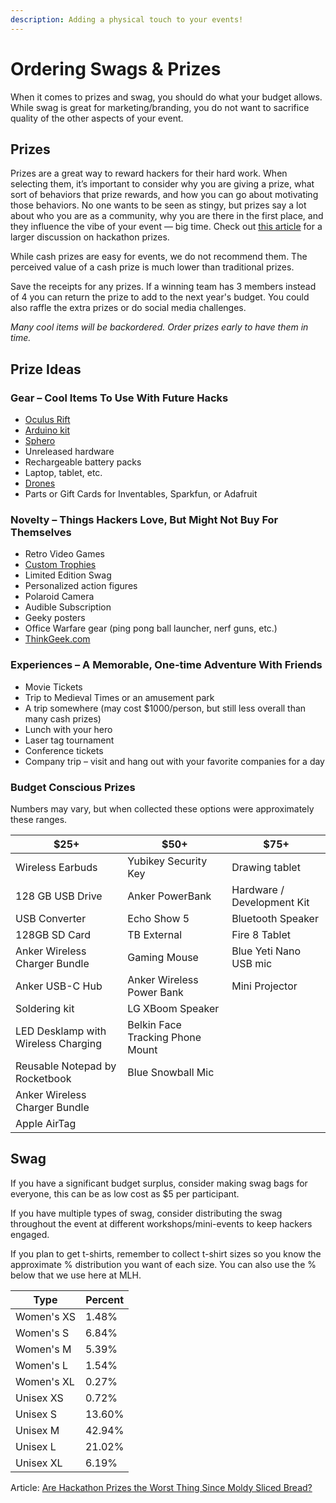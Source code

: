```yaml
---
description: Adding a physical touch to your events!
---
```


# Ordering Swags & Prizes

When it comes to prizes and swag, you should do what your budget allows. While swag is great for marketing/branding, you do not want to sacrifice quality of the other aspects of your event.&#x20;

## Prizes

Prizes are a great way to reward hackers for their hard work. When selecting them, it’s important to consider why you are giving a prize, what sort of behaviors that prize rewards, and how you can go about motivating those behaviors. No one wants to be seen as stingy, but prizes say a lot about who you are as a community, why you are there in the first place, and they influence the vibe of your event — big time. Check out [this article](https://news.mlh.io/are-hackathon-prizes-the-worst-thing-since-moldy-sliced-bread-04-18-2014) for a larger discussion on hackathon prizes.

While cash prizes are easy for events, we do not recommend them. The perceived value of a cash prize is much lower than traditional prizes.

Save the receipts for any prizes. If a winning team has 3 members instead of 4 you can return the prize to add to the next year's budget. You could also raffle the extra prizes or do social media challenges.&#x20;

_Many cool items will be backordered. Order prizes early to have them in time._&#x20;

## Prize Ideas

### Gear – Cool Items To Use With Future Hacks

* [Oculus Rift](https://www.oculusvr.com/order/)
* [Arduino kit](https://www.sparkfun.com/products/12001)
* [Sphero](http://www.gosphero.com/)
* Unreleased hardware
* Rechargeable battery packs
* Laptop, tablet, etc.
* [Drones](http://ardrone2.parrot.com/)
* Parts or Gift Cards for Inventables, Sparkfun, or Adafruit

### Novelty – Things Hackers Love, But Might Not Buy For Themselves

* Retro Video Games
* [Custom Trophies](https://assets.pando.com/uploads/2012/10/imag1058.jpeg)
* Limited Edition Swag
* Personalized action figures
* Polaroid Camera
* Audible Subscription&#x20;
* Geeky posters
* Office Warfare gear (ping pong ball launcher, nerf guns, etc.)
* [ThinkGeek.com](http://thinkgeek.com/)

### Experiences – A Memorable, One-time Adventure With Friends

* Movie Tickets
* Trip to Medieval Times or an amusement park
* A trip somewhere (may cost $1000/person, but still less overall than many cash prizes)
* Lunch with your hero
* Laser tag tournament
* Conference tickets
* Company trip – visit and hang out with your favorite companies for a day

### Budget Conscious Prizes

Numbers may vary, but when collected these options were approximately these ranges.&#x20;

| $25+                                | $50+                             | $75+                       |
| ----------------------------------- | -------------------------------- | -------------------------- |
| Wireless Earbuds                    | Yubikey Security Key             | Drawing tablet             |
| 128 GB USB Drive                    | Anker PowerBank                  | Hardware / Development Kit |
| USB Converter                       | Echo Show 5                      | Bluetooth Speaker          |
| 128GB SD Card                       | TB External                      | Fire 8 Tablet              |
| Anker Wireless Charger Bundle       | Gaming Mouse                     | Blue Yeti Nano USB mic     |
| Anker USB-C Hub                     | Anker Wireless Power Bank        | Mini Projector             |
| Soldering kit                       | LG XBoom Speaker                 |                            |
| LED Desklamp with Wireless Charging | Belkin Face Tracking Phone Mount |                            |
| Reusable Notepad by Rocketbook      | Blue Snowball Mic                |                            |
| Anker Wireless Charger Bundle       |                                  |                            |
| Apple AirTag                        |                                  |                            |

## Swag

If you have a significant budget surplus, consider making swag bags for everyone, this can be as low cost as $5 per participant.&#x20;

If you have multiple types of swag, consider distributing the swag throughout the event at different workshops/mini-events to keep hackers engaged.&#x20;

If you plan to get t-shirts, remember to collect t-shirt sizes so you know the approximate % distribution you want of each size. You can also use the % below that we use here at MLH.&#x20;

| Type       | Percent |
| ---------- | ------- |
| Women's XS | 1.48%   |
| Women's S  | 6.84%   |
| Women's M  | 5.39%   |
| Women's L  | 1.54%   |
| Women's XL | 0.27%   |
| Unisex XS  | 0.72%   |
| Unisex S   | 13.60%  |
| Unisex M   | 42.94%  |
| Unisex L   | 21.02%  |
| Unisex XL  | 6.19%   |

Article: [Are Hackathon Prizes the Worst Thing Since Moldy Sliced Bread?](http://news.mlh.io/are-hackathon-prizes-the-worst-thing-since-moldy-sliced-bread-04-18-2014)
